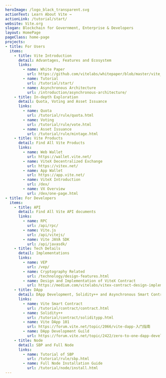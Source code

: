 ```yaml
---
heroImage: /logo_black_transparent.svg
actionText: Learn About Vite →
actionLink: /tutorial/start/
website: Vite.org
slogan: Blockchain for Government, Enterprise & Developers
layout: HomePage
pageClass: home-page
projects:
- title: For Users
  items:
    - title: Vite Introduction
      detail: Advantages, Features and Ecosystem
      links: 
        - name: White Paper
          url: https://github.com/vitelabs/whitepaper/blob/master/vite_en.pdf
        - name: Tutorial
          url: /tutorial/start/
        - name: Asynchronous Architecture
          url: /introduction/asynchronous-architecture/
    - title: In-depth Exploration
      detail: Quota, Voting and Asset Issuance
      links: 
        - name: Quota
          url: /tutorial/rule/quota.html
        - name: Voting
          url: /tutorial/rule/vote.html
        - name: Asset Issuance
          url: /tutorial/rule/mintage.html  
    - title: Vite Products
      detail: Find All Vite Products
      links: 
        - name: Web Wallet
          url: https://wallet.vite.net/
        - name: ViteX Decentralized Exchange
          url: https://vitex.net/
        - name: App Wallet
          url: https://app.vite.net/  
        - name: ViteX Introduction
          url: /dex/
        - name: VX Overview
          url: /dex/one-page.html
- title: For Developers
  items:
    - title: API
      detail: Find All Vite API documents
      links: 
        - name: RPC
          url: /api/rpc/
        - name: Vite.js
          url: /api/vitejs/
        - name: Vite JAVA SDK
          url: /api/javasdk/
    - title: Tech Details
      detail: Implementations
      links: 
        - name: VEP
          url: /vep/
        - name: Cryptography Related
          url: /technology/design-features.html
        - name: Design and Implementation of ViteX Contract
          url: https://medium.com/vitelabs/vitex-contract-design-implementation-e44c35d961f0
    - title: DApp
      detail: DApp Development, Solidity++ and Asynchronous Smart Contract
      links: 
        - name: Vite Smart Contract
          url: /tutorial/contract/contract.html
        - name: Solidity++
          url: /tutorial/contract/soliditypp.html  
        - name: Vite DApp 101
          url: https://forum.vite.net/topic/2066/vite-dapp-入门指南
        - name: DApp Development Guild
          url: https://forum.vite.net/topic/2422/zero-to-one-dapp-development-guide-on-vite
    - title: Node
      detail: SBP and Full Node
      links:
        - name: Tutorial of SBP
          url: /tutorial/rule/sbp.html   
        - name: Full Node Installation Guide
          url: /tutorial/node/install.html
---
```

